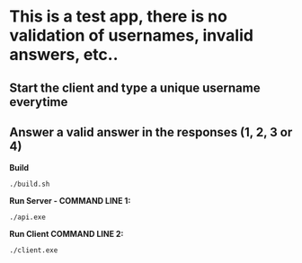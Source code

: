 
# This is a test app, there is no validation of usernames, invalid answers, etc..

## Start the client and type a unique username everytime

## Answer a valid answer in the responses (1, 2, 3 or 4)


**Build**
```
./build.sh
```

**Run Server - COMMAND LINE 1:**

```
./api.exe
```

**Run Client COMMAND LINE 2:**

```
./client.exe
```